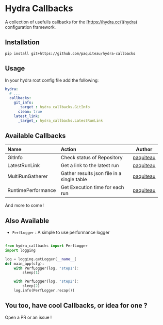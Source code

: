 # Hydra Callbacks 

A collection of usefulls callbacks for the [https://hydra.cc/](hydra) configuration framework.


## Installation 


``` shell
pip install git+https://github.com/paquiteau/hydra-callbacks
```

## Usage 

In your hydra root config file add the following: 

``` yaml
hydra: 
  # ... 
  callbacks: 
    git_info:
      _target_: hydra_callbacks.GitInfo 
      clean: true
    latest_link:
      _target_: hydra_callbacks.LatestRunLink
```


## Available Callbacks 

| Name               | Action                                     | Author                                    |
|:-------------------|:-------------------------------------------|-------------------------------------------|
| GitInfo            | Check status of Repository                 | [paquiteau](https://github.com/paquiteau) |
| LatestRunLink      | Get a link to the latest run               | [paquiteau](https://github.com/paquiteau) |
| MultiRunGatherer   | Gather results json file in a single table | [paquiteau](https://github.com/paquiteau) |
| RuntimePerformance | Get Execution time for each run            | [paquiteau](https://github.com/paquiteau) |

And more to come ! 

## Also Available 
  
  - `PerfLogger` : A simple to use performance logger
  
```python
  
from hydra_callbacks import PerfLogger 
import logging

log = logging.getLogger(__name__)
def main_app(cfg):
    with PerfLogger(log, "step1"):
        sleep(1)

    with PerfLogger(log, "step2"):
        sleep(2)
    log.info(PerfLogger.recap())

```

## You too, have cool Callbacks, or idea for one ? 

Open a PR or an issue !

